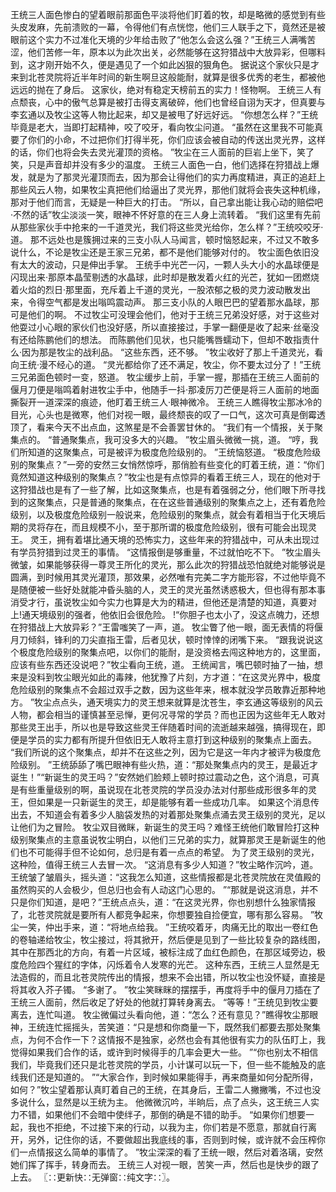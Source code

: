 王统三人面色惨白的望着眼前那面色平淡将他们盯着的牧，却是略微的感觉到有些头皮发麻，先前溃败的一幕，令得他们有点恍惚，他们三人联手之下，竟然还是被眼前这个实力不过准化天境的少年给击败了“他怎么会这么强？”王统三人满嘴苦涩，他们苦修一年，原本以为此次出关，必然能够在这狩猎战中大放异彩，但哪料到，这才刚开始不久，便是遇见了一个如此凶狠的狠角色。
据说这个家伙只是才来到北苍灵院将近半年时间的新生啊旦这般能耐，就算是很多优秀的老生，都被他远远的抛在了身后。
这家伙，绝对有稳定天榜前五的实力！怪物啊。
王统三人有点颓丧，心中的傲气总算是被打击得支离破碎，他们也曾经自诩为天才，但真要与李玄通以及牧尘这等人物比起来，却又是被甩了好远好远。
“你想怎么样？”王统毕竟是老大，当即打起精神，咬了咬牙，看向牧尘问道。
“虽然在这里我不可能真要了你们的小命，不过把你们打得半死，你们应该会被自动的传送出灵光界，这样的话，你们也将会失去灵光灌顶的资格。
”牧尘在三人面前的巨岩上坐下，笑了笑，只是声音却并没有多少的温度。
王统三人面色一白，他们选择在狩猎战上爆发，就是为了那灵光灌顶而去，因为那会让得他们的实力再度精进，真正的追赶上那些风云人物，如果牧尘真把他们给逼出了灵光界，那他们就将会丧失这种机缘，那对于他们而言，无疑是一种巨大的打击。
“所以，自己拿出能让我心动的赔偿吧·不然的话”牧尘淡淡一笑，眼神不怀好意的在三人身上流转着。
“我们这里有先前从那些家伙手中抢来的一千道灵光，我们将这些灵光给你，怎么样？”王统咬咬牙·道。
那不远处也是簇拥过来的三支小队人马闻言，顿时恼怒起来，不过又不敢多说什么，不论是牧尘还是王家三兄弟，都不是他们能够对付的。
牧尘面色依旧没有太大的波动，只是伸出手掌。
王统手中光芒一闪，一颗人头大小的水晶球便是闪现出来·那原本晶莹剔透的水晶球，此时却是散发着火红的光芒，犹如一团燃烧着火焰的烈日·那里面，充斥着上千道的灵光，一股浓郁之极的灵力波动散发出来，令得空气都是发出嗡鸣震动声。
那三支小队的人眼巴巴的望着那水晶球，那可是他们的啊。
不过牧尘可没理会他们，他对于王统三兄弟没好感，对于这些对他耍过小心眼的家伙们也没好感，所以直接接过，手掌一翻便是收了起来·丝毫没有还给陈鹏他们的想法。
而陈鹏他们见状，也只能嘴唇蠕动下，但却不敢指责什么·因为那是牧尘的战利品。
“这些东西，还不够。
”牧尘收好了那上千道灵光，看向王统·漫不经心的道。
“灵光都给你了还不满足，牧尘，你不要太过分了！”王统三兄弟面色顿时一变，怒道。
牧尘缓步上前，手掌一握，那插在王统三人面前的偃月刀便是嗡鸣着射进牧尘手中，他随手一抖·那凌厉刀芒便是将三人面前的地面撕裂开一道深深的痕迹，他盯着王统三人·眼神微冷。
王统三人瞧得牧尘那冰冷的目光，心头也是微寒，他们对视一眼，最终颓丧的叹了一口气，这次可真是倒霉透顶了，看来今天不出点血，这煞星是不会善罢甘休的。
“我们有一个情报，关于聚集点的。
“普通聚集点，我可没多大的兴趣。
”牧尘眉头微微一挑，道。
“哼，我们所知道的这聚集点，可是被评为极度危险级别的。
”王统恼怒道。
“极度危险级别的聚集点？”一旁的安然三女悄然惊呼，那俏脸有些变化的盯着王统，道：“你们竟然知道这种级别的聚集点？”牧尘也是有点惊异的看着王统三人，现在的他对于这狩猎战也是有了一些了解，比如这聚集点，也是有着强弱之分，他们眼下所寻找到的这聚集点，只是普通的聚集点，在在这些普通级别的聚集点之上，还有着危险级别，以及极度危险级别一般说来，危险级别的聚集点，就会有着相当于化天境后期的灵将存在，而且规模不小，至于那所谓的极度危险级别，很有可能会出现灵王。
灵王，拥有着堪比通天境的恐怖实力，这些年来的狩猎战中，可从未出现过有学员狩猎到过灵王的事情。
“这情报倒是够重量，不过就怕吃不下。
”牧尘眉头微皱，如果能够获得一尊灵王所化的灵光，那么此次的狩猎战恐怕就绝对能够说是圆满，到时候用其灵光灌顶，那效果，必然唯有完美二字方能形容，不过他毕竟不是随便被一些好处就能冲昏头脑的人，灵王的灵光虽然诱惑极大，但也得有那本事消受才行，虽说牧尘如今实力也算是大为的精进，但他还是清楚的知道，真要对上!通天境级别的强者，他依旧会很危险。
!“你胆子也太小了，没这点魄力，还想在狩猎战上大放异彩？”王雷嗤笑了一声，道。
牧尘瞥了他一眼，面无表情的将偃月刀倾斜，锋利的刀尖直指王雷，后者见状，顿时悻悻的闭嘴下来。
“跟我说说这个极度危险级别的聚集点吧，以你们的能耐，是没资格去闯这种地方的，这里面，应该有些东西还没说吧？”牧尘看向王统，道。
王统闻言，嘴巴顿时抽了一抽，想来是没料到牧尘眼光如此的毒辣，他犹豫了片刻，方才道：“在这灵光界中，极度危险级别的聚集点不会超过双手之数，因为这些年来，根本就没学员敢靠近那种地方。
”牧尘点点头，通天境实力的灵王想来就算是沈苍生，李玄通这等级别的风云人物，都会相当的谨慎甚至忌惮，更何况寻常的学员？而也正因为这些年无人敢对那些灵王出手，所以也是导致这些灵王伴随着时间的流逝越来越强，搞得现在，即便是学员的实力都有所提升但依旧无人敢将主意打到这种级别的聚集点上面去。
“我们所说的这个聚集点，却并不在这些之列，因为它是这一年内才被评为极度危险级别。
”王统舔舔了嘴巴眼神有些火热，道：“那处聚集点内的灵王，是最近才诞生！”“新诞生的灵王吗？”安然她们脸颊上顿时掠过震动之色，这个消息，可真是有些重量级别的啊，虽说现在北苍灵院的学员没办法对付那些成形很多年的灵王，但如果是一只新诞生的灵王，却是能够有着一些成功几率。
如果这个消息传出去，不知道会有着多少人脑袋发热的对着那处聚集点涌去灵王级别的灵光，足以让他们为之冒险。
牧尘双目微眯，新诞生的灵王吗？难怪王统他们敢冒险打这种级别聚集点的主意虽说牧尘明白，以他们三兄弟的实力，就算那灵王是新诞生的他们也不可能得手但不论如何，总归是有着一点点的希望。
为了灵王级别的灵光，这种险，值得王统三人去冒一次。
“这消息有多少人知道？”牧尘略作沉吟，道。
王统皱了皱眉头，摇头道：“这我怎么知道，这些情报都是北苍灵院放在灵值殿的虽然购买的人会极少，但总归也会有人动这门心思的。
”“那就是说这消息，并不只是你们知道，是吧？”王统点点头，道：“在这灵光界，你也别想什么独家情报了，北苍灵院就是要所有人都竞争起来，你想要独自捡便宜，哪有那么容易。
”牧尘一笑，仲出手来，道：“将地点给我。
”王统咬着牙，肉痛无比的取出一卷红色的卷轴递给牧尘，牧尘接过，将其掀开，然后便是见到了一些比较复杂的路线图，其中在那西北的方向，有着一片区域，被标注成了血红色颜色，在那区域旁边，极度危险四个猩红的字体，闪烁着令人发寒的光芒。
这种东西，王统三人显然是无法造假的，而且北苍灵院传出的情报，想来不会出错，所以牧尘也没怀疑，直接是将其收入芥子镯。
“多谢了。
”牧尘笑眯眯的摆摆手，再度将手中的偃月刀插在了王统三人面前，然后收足了好处的他就打算转身离去。
“等等！”王统见到牧尘要离去，连忙叫道。
牧尘微偏过头看向他，道：“怎么？还有意见？”瞧得牧尘那眼神，王统连忙摇摇头，苦笑道：“只是想和你商量一下，既然我们都要去那处聚集点，为何不合作一下？这情报不是独家，必然也会有其他很有实力的队伍盯上，我觉得如果我们合作的话，或许到时候得手的几率会更大一些。
”“你也别太不相信我们，毕竟我们还只是北苍灵院的学员，小计谋可以玩一下，但一些不能触及的底线我们还是知道的。
”“大家合作，到时候如果能得手，再来商量如何分配所得，如何？”牧尘望着那认真盯着自己的王统，在其身后，王雷二人撇撇嘴，不过也没多说什么，显然是以王统为主。
他微微沉吟，半晌后，点了点头，这王统三人实力不错，如果他们不会暗中使绊子，那倒的确是不错的助手。
“如果你们想要一起，我也不拒绝，不过接下来的行动，以我为主，你们若是不愿意，那就自行离开，另外，记住你的话，不要做超出我底线的事，否则到时候，或许就不会压榨你们一点情报这么简单的事情了。
”牧尘深深的看了王统一眼，然后对着洛璃，安然她们挥了挥手，转身而去。
王统三人对视一眼，苦笑一声，然后也是快步的跟了上去。
〖∷更新快∷无弹窗∷纯文字∷〗。
